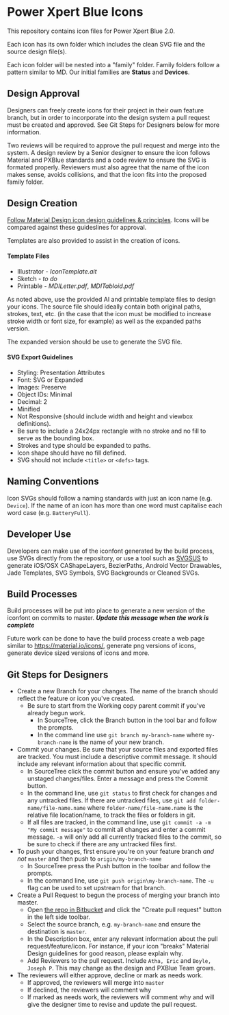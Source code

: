 Power Xpert Blue Icons
===========================
This repository contains icon files for Power Xpert Blue 2.0.

Each icon has its own folder which includes the clean SVG file and the source design file(s).

Each icon folder will be nested into a "family" folder. Family folders follow a pattern similar to MD. Our initial families are **Status** and **Devices**.


## Design Approval
Designers can freely create icons for their project in their own feature branch, but in order to incorporate into the design system a pull request must be created and approved. See Git Steps for Designers below for more information.
 
Two reviews will be required to approve the pull request and merge into the system. A design review by a Senior designer to ensure the icon follows Material and PXBlue standards and a code review to ensure the SVG is formated properly. Reviewers must also agree that the name of the icon makes sense, avoids collisions, and that the icon fits into the proposed family folder.

## Design Creation
[Follow Material Design icon design guidelines & principles](https://material.io/guidelines/style/icons.html#icons-system-icons). Icons will be compared against these guideslines for approval.

Templates are also provided to assist in the creation of icons.

#### Template Files
* Illustrator - *IconTemplate.ait*
* Sketch - *to do*
* Printable - *MDILetter.pdf*, *MDITabloid.pdf* 

As noted above, use the provided AI and printable template files to design your icons. The source file should ideally contain both original paths, strokes, text, etc. (in the case that the icon must be modified to increase stroke width or font size, for example) as well as the expanded paths version.
 
The expanded version should be use to generate the SVG file.
 
#### SVG Export Guidelines
* Styling: Presentation Attributes
* Font: SVG or Expanded
* Images: Preserve
* Object IDs: Minimal
* Decimal: 2
* Minified
* Not Responsive (should include width and height and viewbox definitions).
* Be sure to include a 24x24px rectangle with no stroke and no fill to serve as the bounding box. 
* Strokes and type should be expanded to paths.
* Icon shape should have no fill defined.
* SVG should not include `<title>` or `<defs>` tags.
 
## Naming Conventions
Icon SVGs should follow a naming standards with just an icon name (e.g. `Device`). If the name of an icon has more than one word must capitalise each word case (e.g. `BatteryFull`).


## Developer Use
Developers can make use of the iconfont generated by the build process, use SVGs directly from the repository, or use a tool such as [SVGSUS](http://www.svgs.us/) to generate iOS/OSX CAShapeLayers, BezierPaths, Android Vector Drawables, Jade Templates, SVG Symbols, SVG Backgrounds or Cleaned SVGs.


## Build Processes
Build processes will be put into place to generate a new version of the iconfont on commits to master. ***Update this message when the work is complete***
 
Future work can be done to have the build process create a web page similar to https://material.io/icons/, generate png versions of icons, generate device sized versions of icons and more.


## Git Steps for Designers

 - Create a new Branch for your changes. The name of the branch should reflect the feature or icon you've created.
    - Be sure to start from the Working copy parent commit if you've already begun work.
       - In SourceTree, click the Branch button in the tool bar and follow the prompts.
       - In the command line use `git branch my-branch-name` where `my-branch-name` is the name of your new branch.
 - Commit your changes. Be sure that your source files and exported files are tracked. You must include a descriptive commit message. It should include any relevant information about that specific commit. 
 	- In SourceTree click the commit button and ensure you've added any unstaged changes/files. Enter a message and press the Commit button.
 	- In the command line, use `git status` to first check for changes and any untracked files. If there are untracked files, use `git add folder-name/file-name.name` where `folder-name/file-name.name` is the relative file location/name, to track the files or folders in git.
 	- If all files are tracked, in the command line, use `git commit -a -m "My commit message"` to commit all changes and enter a commit message. `-a` will only add all currently tracked files to the commit, so be sure to check if there are any untracked files first.
 - To push your changes, first ensure you're on your feature branch _*and not*_ `master` and then push to `origin/my-branch-name`
 	- In SourceTree press the Push button in the toolbar and follow the prompts.
 	- In the command line, use `git push origin\my-branch-name`. The `-u` flag can be used to set upstream for that branch.
 - Create a Pull Request to begun the process of merging your branch into master.
 	- Open [the repo in  Bitbucket](http://esgit.tcc.etn.com:7990/projects/BLUE/repos/icons/browse) and click the "Create pull request" button in the left side toolbar.
 	- Select the source branch, e.g. `my-branch-name` and ensure the destination is `master`. 
 	- In the Description box, enter any relevant information about the pull request/feature/icon. For instance, if your icon "breaks" Material Design guidelines for good reason, please explain why. 
 	- Add Reviewers to the pull request. Include `Atha, Eric` and `Boyle, Joseph P`. This may change as the design and PXBlue Team grows.
- The reviewers will either approve, decline or mark as needs work. 
	- If approved, the reviewers will merge into `master`
	- If declined, the reviewers will comment why
	- If marked as needs work, the reviewers will comment why and will give the designer time to revise and update the pull request.


